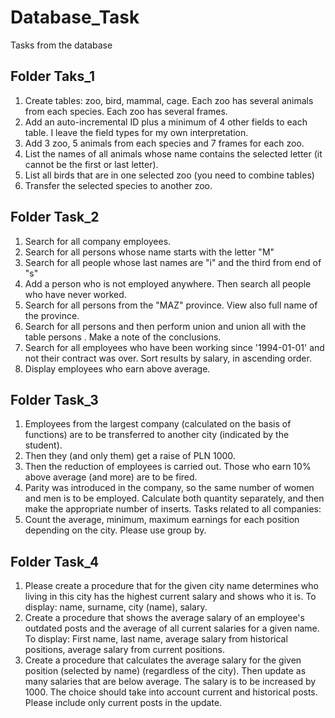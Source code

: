 # Database_Task
Tasks from the database 

## Folder Taks_1 

1. Create tables: zoo, bird, mammal, cage. Each zoo has several animals from each species. Each zoo has several frames.
2. Add an auto-incremental ID plus a minimum of 4 other fields to each table. I leave the field types for my own interpretation.
3. Add 3 zoo, 5 animals from each species and 7 frames for each zoo.
4. List the names of all animals whose name contains the selected letter (it cannot be the first or last letter).
5. List all birds that are in one selected zoo (you need to combine tables)
6. Transfer the selected species to another zoo.

## Folder Task_2

1. Search for all company employees.
2. Search for all persons whose name starts with the letter "M"
3. Search for all people whose last names are "i" and the third from end of "s"
4. Add a person who is not employed anywhere. Then search all people who have never worked.
5. Search for all persons from the "MAZ" province. View also full name of the province.
6. Search for all persons and then perform union and union all with the table
persons . Make a note of the conclusions.
7. Search for all employees who have been working since '1994-01-01' and not
their contract was over. Sort results by salary, in ascending order.
8. Display employees who earn above average.

## Folder Task_3

1. Employees from the largest company (calculated on the basis of functions) are to be transferred to another city (indicated by the student).
2. Then they (and only them) get a raise of PLN 1000.
3. Then the reduction of employees is carried out. Those who earn 10% above average (and more) are to be fired.
4. Parity was introduced in the company, so the same number of women and men is to be employed. Calculate both quantity separately, and then make the appropriate number of inserts.
Tasks related to all companies:
5. Count the average, minimum, maximum earnings for each position depending on the city. Please use group by.

## Folder Task_4

1. Please create a procedure that for the given city name determines who living in this city has the highest current salary and shows who it is. To display: name, surname, city (name), salary.
2. Create a procedure that shows the average salary of an employee's outdated posts and the average of all current salaries for a given name. To display: First name, last name, average salary from historical positions, average salary from current positions.
3. Create a procedure that calculates the average salary for the given position (selected by name) (regardless of the city). Then update as many salaries that are below average. The salary is to be increased by 1000. The choice should take into account current and historical posts. Please include only current posts in the update.  
